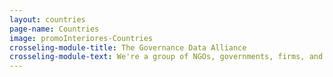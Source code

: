 ```yaml
---
layout: countries
page-name: Countries
image: promoInteriores-Countries
crosseling-module-title: The Governance Data Alliance
crosseling-module-text: We're a group of NGOs, governments, firms, and donors who are serious about improving the quality, availability, breadth, and use of governance data. We identify and spread good practices for data production, we build feedback loops between data users and data producers, and we drive down the time and cost to produce data.
---
```


